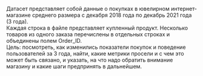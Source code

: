 Датасет представляет собой данные о покупках в ювелирном интернет-магазине среднего размера с декабря 2018 года по декабрь 2021 года (3 года). <br />
Каждая строка в файле представляет купленный продукт. Несколько товаров из одного заказа перечислены в отдельных строках и объединены полем Order_ID. <br />
Цель: посмотреть, как изменились показатели покупок и поведение пользователей за 3 года, найти, какие метрики просели и с чем это может быть связано, и указать, на что надо обратить внимание магазину и какие шаги предпринять в дальнейшем. <br />
